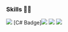 ### Skills 🧑‍💻

<!--
**jangeungue/jangeungue** is a ✨ _special_ ✨ repository because its `README.md` (this file) appears on your GitHub profile.

Here are some ideas to get you started:

- 🔭 I’m currently working on ...
- 🌱 I’m currently learning ...
- 👯 I’m looking to collaborate on ...
- 🤔 I’m looking for help with ...
- 💬 Ask me about ...
- 📫 How to reach me: ...
- 😄 Pronouns: ...
- ⚡ Fun fact: ...
-->

<img src="https://img.shields.io/badge/C-3DDC84?style=flat-square&logo=c&logoColor=white"/>
[C# Badge]<img src="https://img.shields.io/badge/C%23-3DDC84?style=flat-square&logo=c-sharp&logoColor=white"/>

<img src="https://img.shields.io/badge/C++-3DDC84?style=flat-square&logo=c++&logoColor=blue"/>
<img src="https://img.shields.io/badge/Android-3DDC84?style=flat-square&logo=Android&logoColor=white"/>
